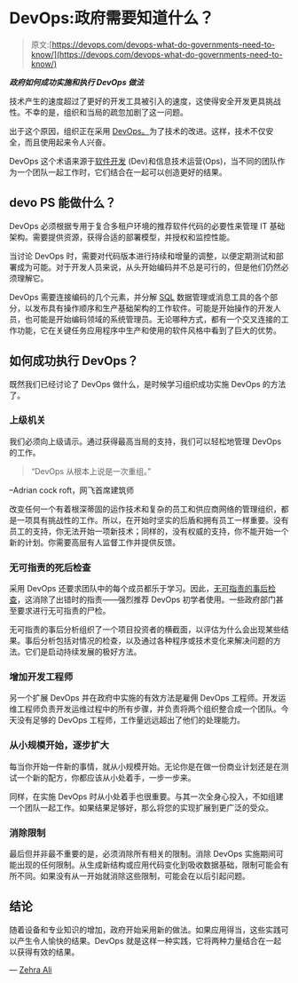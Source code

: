 # DevOps:政府需要知道什么？

> 原文:[https://devops.com/devops-what-do-governments-need-to-know/](https://devops.com/devops-what-do-governments-need-to-know/)

***政府如何成功实施和执行 DevOps 做法***

技术产生的速度超过了更好的开发工具被引入的速度，这使得安全开发更具挑战性。不幸的是，组织和当局的疏忽加剧了这一问题。

出于这个原因，组织正在采用 [DevOps。](https://devops.com/introductiontodevops/)为了技术的改进。这样，技术不仅安全，而且使用起来令人兴奋。

DevOps 这个术语来源于[软件开发](https://devops.com/youre-thinking-software-wrong/) (Dev)和信息技术运营(Ops)，当不同的团队作为一个团队一起工作时，它们结合在一起可以创造更好的结果。

## **devo PS 能做什么？**

DevOps 必须根据专用于复合多租户环境的推荐软件代码的必要性来管理 IT 基础架构。需要提供资源，获得合适的部署模型，并授权和监控性能。

当讨论 DevOps 时，需要对代码版本进行持续和增量的调整，以便定期测试和部署成为可能。对于开发人员来说，从头开始编码并不总是可行的，但是他们仍然必须理解它。

DevOps 需要连接编码的几个元素，并分解 [SQL](https://www.w3schools.com/sql/sql_intro.asp) 数据管理或消息工具的各个部分，以发布具有操作顺序和生产基础架构的工作软件。可能是开始操作的开发人员，也可能是开始编码领域的系统管理员。无论哪种方式，都有一个交叉连接的工作功能，它在关键任务应用程序中生产和使用的软件风格中看到了巨大的优势。

## 如何成功执行 DevOps？

既然我们已经讨论了 DevOps 做什么，是时候学习组织成功实施 DevOps 的方法了。

### 上级机关

我们必须向上级请示。通过获得最高当局的支持，我们可以轻松地管理 DevOps 的工作。

> “DevOps 从根本上说是一次重组。”

–Adrian cock roft，网飞首席建筑师

改变任何一个有着根深蒂固的运作技术和复杂的员工和供应商网络的管理组织，都是一项具有挑战性的工作。所以，在开始时坚实的后盾和拥有员工一样重要。没有员工的支持，你无法开始一项新技术；同样的，没有权威的支持，你不能开始一个新的计划。你需要高层有人监督工作并提供反馈。

### 无可指责的死后检查

采用 DevOps 还要求团队中的每个成员都乐于学习。因此，[无可指责的事后检查](https://codeascraft.com/2012/05/22/blameless-postmortems/)，这消除了出错时的指责——强烈推荐 DevOps 初学者使用。一些政府部门甚至要求进行无可指责的尸检。

无可指责的事后分析组织了一个项目投资者的横截面，以评估为什么会出现某些结果。事后分析包括对情况的检查，以及通过各种程序或技术变化来解决问题的方法。它们是启动持续发展的极好方法。

### 增加开发工程师

另一个扩展 DevOps 并在政府中实施的有效方法是雇佣 DevOps 工程师。开发运维工程师负责开发运维过程中的所有步骤，并负责将两个组织整合成一个团队。今天没有足够的 DevOps 工程师，工作量远远超出了他们的处理能力。

### 从小规模开始，逐步扩大

每当你开始一件新的事情，就从小规模开始。无论你是在做一份商业计划还是在测试一个新的配方，你都应该从小处着手，一步一步来。

同样，在实施 DevOps 时从小处着手也很重要。与其一次全身心投入，不如组建一个团队一起工作。如果结果足够好，那么将您的实现扩展到更广泛的受众。

### 消除限制

最后但并非最不重要的是，必须消除所有相关的限制。消除 DevOps 实施期间可能出现的任何限制。从生成新结构或应用代码变化到吸收数据基础，限制可能会有所不同。如果没有从一开始就消除这些限制，可能会在以后引起问题。

## **结论**

随着设备和专业知识的增加，政府开始采用新的做法。如果应用得当，这些实践可以产生令人愉快的结果。DevOps 就是这样一种实践，它将两种力量结合在一起以获得有效的结果。

— [Zehra Ali](https://devops.com/author/zehra-ali/)